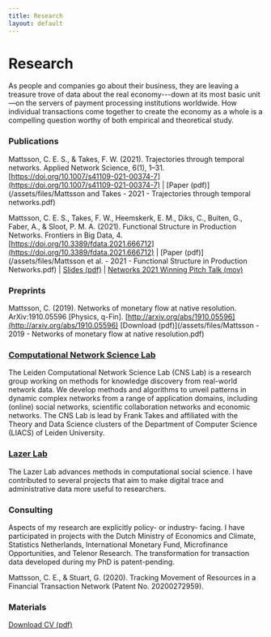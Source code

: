 ```yaml
---
title: Research
layout: default
---
```


# Research
As people and companies go about their business, they are leaving a treasure trove of data about the real economy---down at its most basic unit—on the servers of payment processing institutions worldwide. How individual transactions come together to create the economy as a whole is a compelling question worthy of both empirical and theoretical study.

### Publications

Mattsson, C. E. S., & Takes, F. W. (2021). Trajectories through temporal networks. Applied Network Science, 6(1), 1–31. [https://doi.org/10.1007/s41109-021-00374-7](https://doi.org/10.1007/s41109-021-00374-7) | [Paper (pdf)](/assets/files/Mattsson and Takes - 2021 - Trajectories through temporal networks.pdf)


Mattsson, C. E. S., Takes, F. W., Heemskerk, E. M., Diks, C., Buiten, G., Faber, A., & Sloot, P. M. A. (2021). Functional Structure in Production Networks. Frontiers in Big Data, 4. [https://doi.org/10.3389/fdata.2021.666712](https://doi.org/10.3389/fdata.2021.666712) | [Paper (pdf)](/assets/files/Mattsson et al. - 2021 - Functional Structure in Production Networks.pdf) | [Slides (pdf)](/assets/files/Mattsson_Networks2021_slides.pdf) | [Networks 2021 Winning Pitch Talk (mov)](/assets/files/Mattsson_Networks2021_pitch.mov)

### Preprints

Mattsson, C. (2019). Networks of monetary flow at native resolution. ArXiv:1910.05596 [Physics, q-Fin]. [http://arxiv.org/abs/1910.05596](http://arxiv.org/abs/1910.05596) [Download (pdf)](/assets/files/Mattsson - 2019 - Networks of monetary flow at native resolution.pdf)

### [Computational Network Science Lab](https://www.computationalnetworkscience.org/)

The Leiden Computational Network Science Lab (CNS Lab) is a research group working on methods for knowledge discovery from real-world network data. We develop methods and algorithms to unveil patterns in dynamic complex networks from a range of application domains, including (online) social networks, scientific collaboration networks and economic networks. The CNS Lab is lead by Frank Takes and affiliated with the Theory and Data Science clusters of the Department of Computer Science (LIACS) of Leiden University.

### [Lazer Lab](https://lazerlab.net/)

The Lazer Lab advances methods in computational social science. I have contributed to several projects that aim to make digital trace and administrative data more useful to researchers.

### Consulting
Aspects of my research are explicitly policy- or industry- facing. I have participated in projects with the Dutch Ministry of Economics and Climate, Statistics Netherlands, International Monetary Fund, Microfinance Opportunities, and Telenor Research. The transformation for transaction data developed during my PhD is patent-pending.

Mattsson, C. E., & Stuart, G. (2020). Tracking Movement of Resources in a Financial Transaction Network (Patent No. 20200272959).

### Materials
[Download CV (pdf)](/assets/files/Mattsson_CV.pdf)
